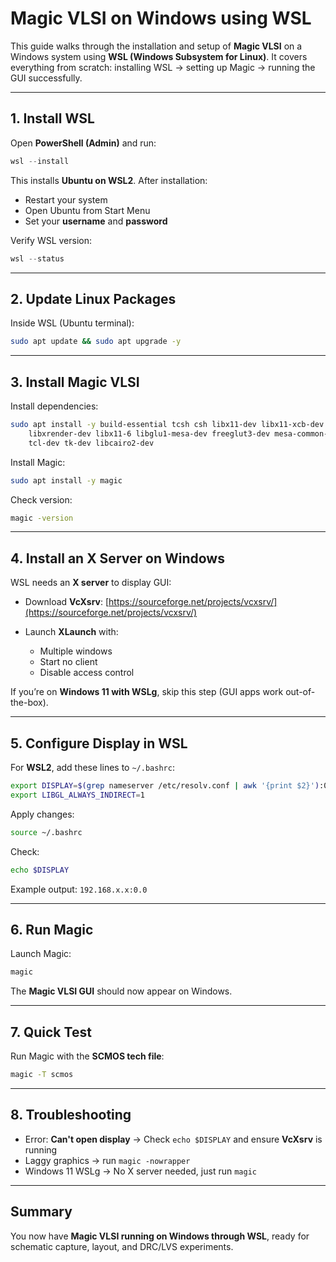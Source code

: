 # Magic VLSI on Windows using WSL

This guide walks through the installation and setup of **Magic VLSI** on a Windows system using **WSL (Windows Subsystem for Linux)**.
It covers everything from scratch: installing WSL → setting up Magic → running the GUI successfully.

---

## 1. Install WSL

Open **PowerShell (Admin)** and run:

```powershell
wsl --install
```

This installs **Ubuntu on WSL2**. After installation:

* Restart your system
* Open Ubuntu from Start Menu
* Set your **username** and **password**

Verify WSL version:

```powershell
wsl --status
```

---

## 2. Update Linux Packages

Inside WSL (Ubuntu terminal):

```bash
sudo apt update && sudo apt upgrade -y
```

---

## 3. Install Magic VLSI

Install dependencies:

```bash
sudo apt install -y build-essential tcsh csh libx11-dev libx11-xcb-dev \
    libxrender-dev libx11-6 libglu1-mesa-dev freeglut3-dev mesa-common-dev \
    tcl-dev tk-dev libcairo2-dev
```

Install Magic:

```bash
sudo apt install -y magic
```

Check version:

```bash
magic -version
```

---

## 4. Install an X Server on Windows

WSL needs an **X server** to display GUI:

* Download **VcXsrv**: [https://sourceforge.net/projects/vcxsrv/](https://sourceforge.net/projects/vcxsrv/)
* Launch **XLaunch** with:

  * Multiple windows
  * Start no client
  * Disable access control

If you’re on **Windows 11 with WSLg**, skip this step (GUI apps work out-of-the-box).

---

## 5. Configure Display in WSL

For **WSL2**, add these lines to `~/.bashrc`:

```bash
export DISPLAY=$(grep nameserver /etc/resolv.conf | awk '{print $2}'):0.0
export LIBGL_ALWAYS_INDIRECT=1
```

Apply changes:

```bash
source ~/.bashrc
```

Check:

```bash
echo $DISPLAY
```

Example output: `192.168.x.x:0.0`

---

## 6. Run Magic

Launch Magic:

```bash
magic
```

The **Magic VLSI GUI** should now appear on Windows.

---

## 7. Quick Test

Run Magic with the **SCMOS tech file**:

```bash
magic -T scmos
```

---

## 8. Troubleshooting

* Error: **Can't open display** → Check `echo $DISPLAY` and ensure **VcXsrv** is running
* Laggy graphics → run `magic -nowrapper`
* Windows 11 WSLg → No X server needed, just run `magic`

---

## Summary

You now have **Magic VLSI running on Windows through WSL**, ready for schematic capture, layout, and DRC/LVS experiments.

